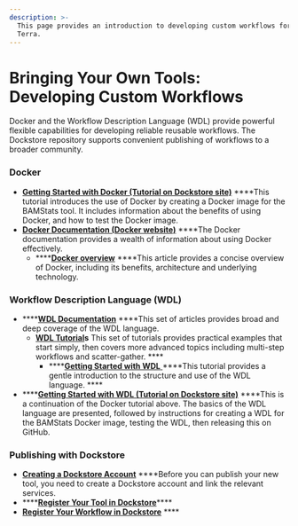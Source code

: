 ```yaml
---
description: >-
  This page provides an introduction to developing custom workflows for use in
  Terra.
---
```


# Bringing Your Own Tools: Developing Custom Workflows

Docker and the Workflow Description Language \(WDL\) provide powerful flexible capabilities for developing reliable reusable workflows. The Dockstore repository supports convenient publishing of workflows to a broader community.

### Docker

* [**Getting Started with Docker \(Tutorial on Dockstore site\)**](https://docs.dockstore.org/en/develop/getting-started/getting-started-with-docker.html) ****This tutorial introduces the use of Docker by creating a Docker image for the BAMStats tool. It includes information about the benefits of using Docker, and how to test the Docker image. 
* [**Docker Documentation \(Docker website\)**](https://docs.docker.com/) ****The Docker documentation provides a wealth of information about using Docker effectively. 
  * \*\*\*\*[**Docker overview**](https://docs.docker.com/engine/docker-overview/) ****This article provides a concise overview of Docker, including its benefits, architecture and underlying technology.

### Workflow Description Language \(WDL\)

* \*\*\*\*[**WDL Documentation**](https://support.terra.bio/hc/en-us/sections/360007274612-WDL-Documentation) ****This set of articles provides broad and deep coverage of the WDL language. 
  * [**WDL Tutorial**](https://support.terra.bio/hc/en-us/sections/360007347652)**s** This set of tutorials provides practical examples that start simply, then covers more advanced topics including multi-step workflows and scatter-gather. ****
    * \*\*\*\*[**Getting Started with WDL** ](https://support.terra.bio/hc/en-us/articles/360037117492-Getting-Started-with-WDL) ****This tutorial provides a gentle introduction to the structure and use of the WDL language. ****
* \*\*\*\*[**Getting Started with WDL \(Tutorial on Dockstore site\)**](https://docs.dockstore.org/en/develop/getting-started/getting-started-with-wdl.html) ****This is a continuation of the Docker tutorial above. The basics of the WDL language are presented, followed by instructions for creating a WDL for the BAMStats Docker image, testing the WDL, then releasing this on GitHub.

### Publishing with Dockstore

* [**Creating a Dockstore Account**](https://docs.dockstore.org/en/develop/getting-started/register-on-dockstore.html) ****Before you can publish your new tool, you need to create a Dockstore account and link the relevant services.
* \*\*\*\*[**Register Your Tool in Dockstore**](https://docs.dockstore.org/en/develop/getting-started/dockstore-tools.html)\*\*\*\*
* [**Register Your Workflow in Dockstore**](https://docs.dockstore.org/en/develop/getting-started/dockstore-workflows.html) ****

